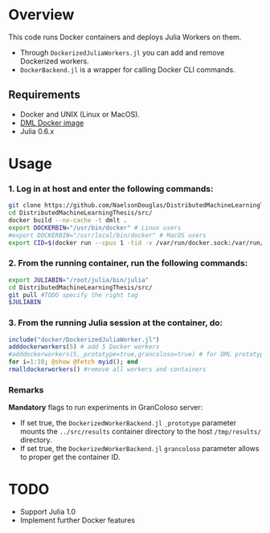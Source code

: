 # Overview
This code runs Docker containers and deploys Julia Workers on them.

* Through `DockerizedJuliaWorkers.jl` you can add and remove Dockerized workers.
* `DockerBackend.jl` is a wrapper for calling Docker CLI commands.

## Requirements

* Docker and UNIX (Linux or MacOS).
* [DML Docker image](https://github.com/NaelsonDouglas/DistributedMachineLearningThesis#build-the-docker-image)
* Julia 0.6.x

# Usage

### 1. Log in at host and enter the following commands:

```bash
git clone https://github.com/NaelsonDouglas/DistributedMachineLearningThesis.git
cd DistributedMachineLearningThesis/src/
docker build --no-cache -t dmlt .
export DOCKERBIN="/usr/bin/docker" # Linux users
#export DOCKERBIN="/usr/local/bin/docker" # MacOS users
export CID=$(docker run --cpus 1 -tid -v /var/run/docker.sock:/var/run/docker.sock -v $DOCKERBIN:/usr/bin/docker -v /tmp/results:/DistributedMachineLearningThesis/src/results dmlt) && docker exec -ti $CID /bin/bash
```


### 2. From the running container, run the following commands:

```bash
export JULIABIN="/root/julia/bin/julia"
cd DistributedMachineLearningThesis/src/
git pull #TODO specify the right tag
$JULIABIN
```

### 3. From the running Julia session at the container, do:

```julia
include("docker/DockerizedJuliaWorker.jl")
adddockerworkers(5) # add 5 Docker workers
#adddockerworkers(5,_prototype=true,grancoloso=true) # for DML prototyping at GranColoso
for i=1:10; @show @fetch myid(); end
rmalldockerworkers() #remove all workers and containers
```
### Remarks

**Mandatory** flags to run experiments in GranColoso server:

* If set true, the `DockerizedWorkerBackend.jl` `_prototype` parameter mounts the `../src/results` container directory to the host `/tmp/results/` directory.
* If set true, the `DockerizedWorkerBackend.jl` `grancoloso` parameter allows to proper get the container ID.


# TODO

* Support Julia 1.0
* Implement further Docker features
